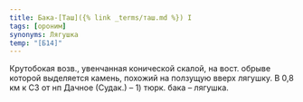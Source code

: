 ```yaml
---
title: Бака-[Таш]({% link _terms/таш.md %}) I
tags: [ороним]
synonyms: Лягушка
temp: "[Б14]"
---
```


Крутобокая возв., увенчанная конической скалой, на вост. обрыве которой
выделяется камень, похожий на ползущую вверх лягушку. В 0,8 км к СЗ от нп Дачное
(Судак.) – 1) тюрк. бака – лягушка.
